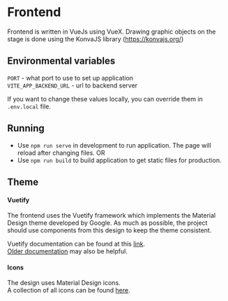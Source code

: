 # Frontend

Frontend is written in VueJs using VueX. Drawing graphic objects on the stage is done using the KonvaJS library (https://konvajs.org/)

## Environmental variables

`PORT` - what port to use to set up application  
`VITE_APP_BACKEND_URL` - url to backend server

If you want to change these values locally, you can override them in `.env.local` file.

## Running

-   Use `npm run serve` in development to run application. The page will reload after changing files.
    OR
-   Use `npm run build` to build application to get static files for production.

## Theme

#### Vuetify

The frontend uses the Vuetify framework which implements the Material Design theme developed by Google.
As much as possible, the project should use components from this design to keep the theme consistent.

Vuetify documentation can be found at this [link](https://next.vuetifyjs.com/en/).\
[Older documentation](https://vuetifyjs.com/en/) may also be helpful.

#### Icons

The design uses Material Design icons.\
A collection of all icons can be found [here](https://materialdesignicons.com/).
